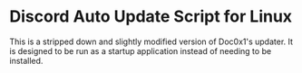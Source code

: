 # Discord Auto Update Script for Linux

This is a stripped down and slightly modified version of Doc0x1's updater. It is designed to be run as a startup application instead of needing to be installed.